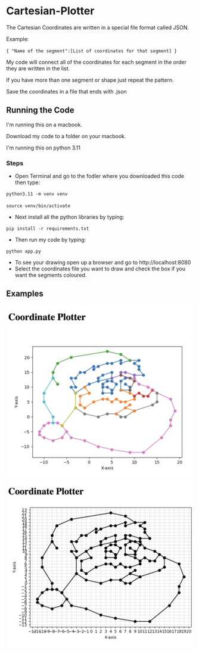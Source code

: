 # Cartesian-Plotter
The Cartesian Coordinates are written in a special file format called JSON.

Example:

`{
    "Name of the segment":[List of coordinates for that segment]
}`

My code will connect all of the coordinates for each segment in the order they are written in the list.

If you have more than one segment or shape just repeat the pattern.

Save the coordinates in a file that ends with .json

## Running the Code
I'm running this on a macbook.

Download my code to a folder on your macbook.

I'm running this on python 3.11

### Steps

* Open Terminal and go to the fodler where you downloaded this code then type:
```
python3.11 -m venv venv

source venv/bin/activate
```

* Next install all the python libraries by typing:

```
pip install -r requirements.txt
```
* Then run my code by typing:
```
python app.py
```
* To see your drawing open up a browser and go to http://localhost:8080 
* Select the coordinates file you want to draw and check the box if you want the segments coloured.

## Examples
<img src="Coloured.png">
<img src="BlackAndWhite.png">
